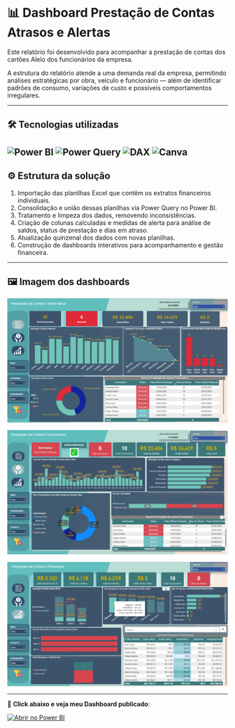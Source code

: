 # 📊 Dashboard Prestação de Contas Atrasos e Alertas
Este relatório foi desenvolvido para acompanhar a prestação de contas dos cartões Alelo dos funcionários da empresa.

A estrutura do relatório atende a uma demanda real da empresa, permitindo análises estratégicas por obra, veículo e funcionário — além de identificar padrões de consumo, variações de custo e possíveis comportamentos irregulares.


---
## 🛠️ Tecnologias utilizadas

![Power BI](https://img.shields.io/badge/Power%20BI-FFDC00?style=for-the-badge&logo=power-bi&logoColor=black)
![Power Query](https://img.shields.io/badge/Power%20Query-2C2C2C?style=for-the-badge&logo=microsoft&logoColor=white)
![DAX](https://img.shields.io/badge/DAX-1E4D8B?style=for-the-badge&logo=databricks&logoColor=white)
![Canva](https://img.shields.io/badge/Canva-00C4CC?style=for-the-badge&logo=canva&logoColor=white)
---

## ⚙️ Estrutura da solução

1. Importação das planilhas Excel que contêm os extratos financeiros individuais.
2. Consolidação e união dessas planilhas via Power Query no Power BI.
3. Tratamento e limpeza dos dados, removendo inconsistências.
4. Criação de colunas calculadas e medidas de alerta para análise de saldos, status de prestação e dias em atraso.
5. Atualização quinzenal dos dados com novas planilhas.
6. Construção de dashboards interativos para acompanhamento e gestão financeira.


---

## 🖼️ Imagem dos dashboards


![Dashboard de Combustivel](alelo1.png)




![Dashboard de Combustivel](alelo2.png)




![Dashboard de Combustivel](alelo3.png)

---
🚀 **Click abaixo e veja meu Dashboard publicado**:  

[![Abrir no Power BI](https://img.shields.io/badge/Abrir%20no%20Power%20BI-%2300AC47?logo=powerbi&logoColor=white)](https://app.powerbi.com/view?r=eyJrIjoiZWE4YzdiOWEtNzZkNy00OTFjLTg4OWMtNzAzM2U3ZGZjYzU5IiwidCI6ImQ1ZTYxZGFhLTZjOGUtNDUzMy1hZmUzLWRhYWE4MjBiY2Y1NSJ9)


